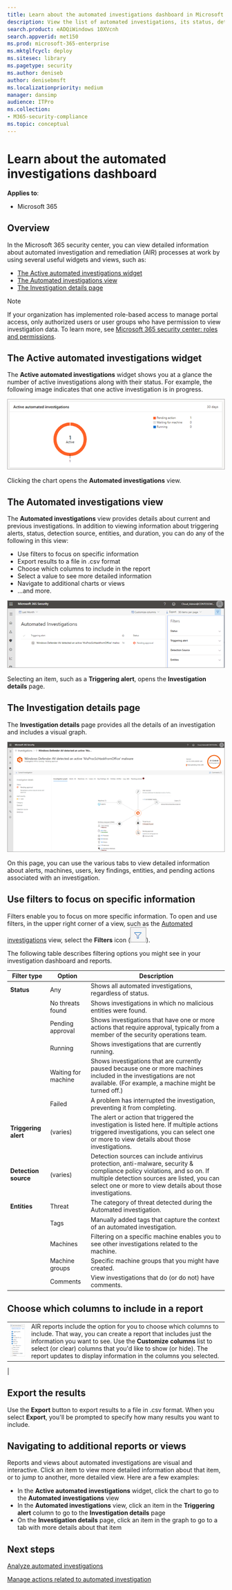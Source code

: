 ```yaml
---
title: Learn about the automated investigations dashboard in Microsoft 365 
description: View the list of automated investigations, its status, detection source and other details
search.product: eADQiWindows 10XVcnh
search.appverid: met150
ms.prod: microsoft-365-enterprise
ms.mktglfcycl: deploy
ms.sitesec: library
ms.pagetype: security
ms.author: deniseb
author: denisebmsft
ms.localizationpriority: medium
manager: dansimp
audience: ITPro
ms.collection: 
- M365-security-compliance 
ms.topic: conceptual
---
```


# Learn about the automated investigations dashboard

**Applies to**:
- Microsoft 365

## Overview

In the Microsoft 365 security center, you can view detailed information about automated investigation and remediation (AIR) processes at work by using several useful widgets and views, such as:
- [The Active automated investigations widget](#the-active-automated-investigations-widget)
- [The Automated investigations view](#the-automated-investigations-view)
- [The Investigation details page](#the-investigation-details-page)

>[!NOTE]
>If your organization has implemented role-based access to manage portal access, only authorized users or user groups who have permission to view investigation data. To learn more, see [Microsoft 365 security center: roles and permissions](https://docs.microsoft.com/office365/securitycompliance/microsoft-security-and-compliance#required-licenses-and-permissions). 

## The Active automated investigations widget

The **Active automated investigations** widget shows you at a glance the number of active investigations along with their status. For example, the following image indicates that one active investigation is in progress.

![Active automated investigations](images/air-active-investigations.png)

Clicking the chart opens the **Automated investigations** view.

## The Automated investigations view

The **Automated investigations** view provides details about current and previous investigations. In addition to viewing information about triggering alerts, status, detection source, entities, and duration, you can do any of the following in this view:
- Use filters to focus on specific information
- Export results to a file in .csv format
- Choose which columns to include in the report
- Select a value to see more detailed information
- Navigate to additional charts or views
- ...and more.

![automated investigations detailed view](images/air-automated-investigations-list-with-filters.png)

Selecting an item, such as a **Triggering alert**, opens the **Investigation details** page.

## The Investigation details page

The **Investigation details** page provides all the details of an investigation and includes a visual graph.

 ![Investigation details](images/air-investigationgraph.png)

On this page, you can use the various tabs to view detailed information about alerts, machines, users, key findings, entities, and pending actions associated with an investigation. 

## Use filters to focus on specific information

Filters enable you to focus on more specific information. To open and use filters, in the upper right corner of a view, such as the [Automated investigations](#the-automated-investigations-view) view, select the **Filters** icon (![AIR filter icon](images/air-filtericon.png)).

The following table describes filtering options you might see in your investigation dashboard and reports.

|Filter type  |Option  |Description  |
|---------|---------|---------|
|**Status**     |Any         |Shows all automated investigations, regardless of status.         |
|     |No threats found         |Shows investigations in which no malicious entities were found.         |
| |Pending approval |Shows investigations that have one or more actions that require approval, typically from a member of the security operations team. |
| |Running |Shows investigations that are currently running. |
| |Waiting for machine|Shows investigations that are currently paused because one or more machines included in the investigations are not available. (For example, a machine might be turned off.) |
| | Failed   | A problem has interrupted the investigation, preventing it from completing. |
|**Triggering alert** |(varies) |The alert or action that triggered the investigation is listed here. If multiple actions triggered investigations, you can select one or more to view details about those investigations. |
|**Detection source**|(varies) |Detection sources can include antivirus protection, anti-malware, security & compliance policy violations, and so on. If multiple detection sources are listed, you can select one or more to view details about those investigations.|
|**Entities** |Threat     |The category of threat detected during the Automated investigation.         |
| |Tags     |Manually added tags that capture the context of an automated investigation.         |
| |Machines |Filtering on a specific machine enables you to see other investigations related to the machine.|
| |Machine groups | Specific machine groups that you might have created.|
| |Comments | View investigations that do (or do not) have comments.|

## Choose which columns to include in a report

| | |
|--|--|
|![customize columns](images/air-customizecolumns.png) |AIR reports include the option for you to choose which columns to include. That way, you can create a report that includes just the information you want to see. Use the **Customize columns** list to select (or clear) columns that you'd like to show (or hide). The report updates to display information in the columns you selected. 
 |

## Export the results

Use the **Export** button to export results to a file in .csv format. When you select **Export**, you'll be prompted to specify how many results you want to include.

## Navigating to additional reports or views

Reports and views about automated investigations are visual and interactive. Click an item to view more detailed information about that item, or to jump to another, more detailed view. Here are a few examples:
- In the **Active automated investigations** widget, click the chart to go to the **Automated investigations** view
- In the **Automated investigations** view, click an item in the **Triggering alert** column to go to the **Investigation details** page
- On the **Investigation details** page, click an item in the graph to go to a tab with more details about that item

## Next steps

[Analyze automated investigations](analyze-autoir.md)

[Manage actions related to automated investigation](autoir-actions.md)

